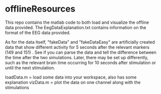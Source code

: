 # offlineResources

This repo contains the matlab code to both load and visualize the offline data provided.
The EegDataExplanation.txt contains information on the format of the EEG data provided. 

As for the data itself, "fakeData" and "fakeDataEasy" are artificially created data that show different activity
for 5 seconds after the relevant markers (149 and 151) . See if you can parse the data and tell the difference between
the time after the two simulations. Later, there may be set up differently, such as the relevant brain time occurring for
10 seconds after stimulation or until the next stimulation. 

loadData.m = load some data into your workspace, also has some explanation
vizData.m = plot the data on one channel along with the stimulations
